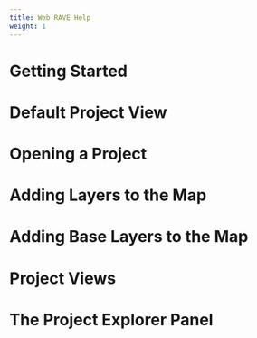 ```yaml
---
title: Web RAVE Help
weight: 1
---
```


# Getting Started

# Default Project View

# Opening a Project

# Adding Layers to the Map

# Adding Base Layers to the Map

# Project Views

# The Project Explorer Panel